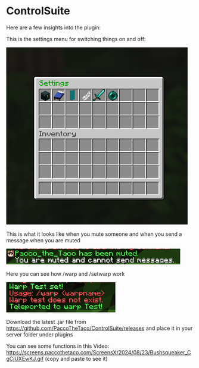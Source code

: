 # ControlSuite

Here are a few insights into the plugin: 

This is the settings menu for switching things on and off: 

![settings](/example_pics/settings.png)

This is what it looks like when you mute someone and when you send a message when you are muted 

![mute](/example_pics/mute.png)

Here you can see how /warp and /setwarp work 

![warp](/example_pics/warp.png)

Download the latest .jar file from https://github.com/PaccoTheTaco/ControlSuite/releases and place it in your server folder under plugins

You can see some functions in this Video: https://screens.paccothetaco.com/ScreensX/2024/08/23/Bushsqueaker_CgCjUXEwKJ.gif (copy and paste to see it)
